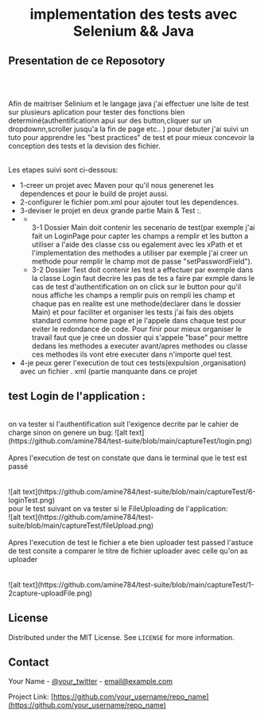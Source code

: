 
<br />


  <h1 align="center">implementation des tests avec Selenium && Java</h1>
</p>




## Presentation de ce Reposotory 
<br /> <br />

Afin de maitriser Selinium et le langage java j'ai effectuer une lsite de test sur plusieurs aplication pour tester des fonctions bien determiné(authentificationn apui sur des button,cliquer sur un dropdownn,scroller jusqu'a la fin de page etc.. )
pour debuter j'ai suivi un tuto pour apprendre les "best practices" de test et pour mieux concevoir la conception des tests et la devision des fichier.
<br /><br />

Les etapes suivi sont ci-dessous: <br/>
<ul> 
    <li> 1-creer un projet avec Maven pour qu'il nous generenet les dependences et pour le build de projet aussi.</li>
    <li>2-configurer le fichier pom.xml pour ajouter tout les dependences.</li>
    <li>3-deviser le projet en deux grande partie Main & Test :.</li>
    <li>
      <ul>
          <li>
              <br />
              3-1 Dossier Main doit contenir les secenario de test(par exemple j'ai fait un LoginPage pour capter les champs a remplir et les button a utiliser a l'aide des classe css ou egalement avec les xPath et et l'implementation des methodes a utiliser par exemple 
             j'ai creer un methode pour remplir le champ mot de passe "setPasswordField").
             <br />
          </li>
          <li>
            3-2  Dossier Test doit contenir les test a effectuer par exemple dans la classe Login faut decrire les pas de tes a faire
            par exmple dans le cas de test d'authentification on on click sur le button pour qu'il nous affiche les champs a remplir 
            puis on rempli les champ et chaque pas  en realite est une methode(declarer dans le dossier Main) et pour faciliter  et organiser les tests j'ai fais des objets standard comme home page et je l'appele dans chaque test pour eviter le redondance de code.
            Pour finir pour mieux organiser le travail faut que je cree un dossier qui s'appele "base" pour mettre dedans  les methodes a executer avant/apres methodes ou classe ces methodes ils vont etre executer  dans n'importe quel test.
          </li>
     </ul>
  <li>4-je peux gerer l'execution de tout ces tests(expulsion ,organisation) avec un fichier .
            xml (partie manquante dans ce projet</li>
</ul>
 
  

  


<!-- ROADMAP -->
## test Login de  l'application :
<br />
on va tester si l'authentification suit l'exigence decrite par le cahier de charge sinon on genere un bug:
![alt text](https://github.com/amine784/test-suite/blob/main/captureTest/login.png) 
<br><br/>
Apres l'execution de test on constate que dans le terminal que le test est passé <br />
<br><br/>
![alt text](https://github.com/amine784/test-suite/blob/main/captureTest/6-loginTest.png) 


<br />
 pour le test suivant on va tester si le FileUploading de l'application: <br />
![alt text](https://github.com/amine784/test-suite/blob/main/captureTest/fileUpload.png)
<br><br/>
Apres l'execution de test le fichier a ete bien uploader test passed l'astuce de test consite a comparer le titre de fichier uploader avec celle qu'on as uploader <br />
<br><br/>
![alt text](https://github.com/amine784/test-suite/blob/main/captureTest/1-2capture-uploadFile.png)








<!-- LICENSE -->
## License

Distributed under the MIT License. See `LICENSE` for more information.



<!-- CONTACT -->
## Contact

Your Name - [@your_twitter](https://twitter.com/your_username) - email@example.com

Project Link: [https://github.com/your_username/repo_name](https://github.com/your_username/repo_name)

